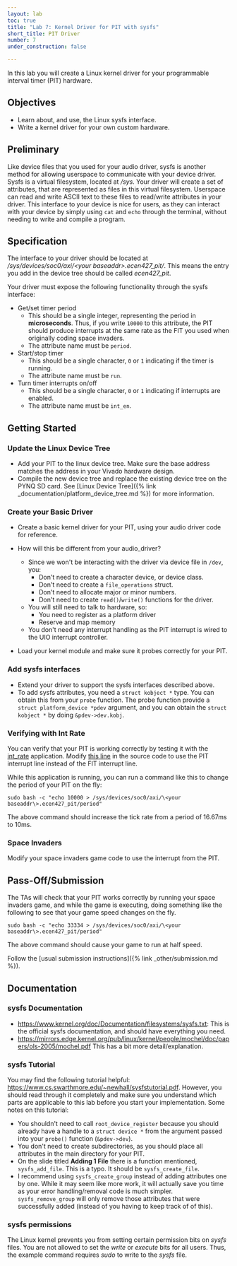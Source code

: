 ```yaml
---
layout: lab
toc: true
title: "Lab 7: Kernel Driver for PIT with sysfs"
short_title: PIT Driver
number: 7
under_construction: false

---
```


In this lab you will create a Linux kernel driver for your programmable interval timer (PIT) hardware. 

## Objectives
 * Learn about, and use, the Linux sysfs interface.
 * Write a kernel driver for your own custom hardware.

## Preliminary
Like device files that you used for your audio driver, sysfs is another method for allowing userspace to communicate with your device driver.  Sysfs is a virtual filesystem, located at */sys*.  Your driver will create a set of attributes, that are represented as files in this virtual filesystem.  Userspace can read and write ASCII text to these files to read/write attributes in your driver.   This interface to your device is nice for users, as they can interact with your device by simply using `cat` and `echo` through the terminal, without needing to write and compile a program.

## Specification 

The interface to your driver should be located at */sys/devices/soc0/axi/\<your baseaddr\>.ecen427_pit/*. This means the entry you add in the device tree should be called *ecen427_pit*.

Your driver must expose the following functionality through the sysfs interface:
  * Get/set timer period
    * This should be a single integer, representing the period in **microseconds**.  Thus, if you write `10000` to this attribute, the PIT should produce interrupts at the same rate as the FIT you used when originally coding space invaders.
    * The attribute name must be `period`.
  * Start/stop timer
    * This should be a single character, `0` or `1` indicating if the timer is running.
    * The attribute name must be `run`.
  * Turn timer interrupts on/off
    * This should be a single character, `0` or `1` indicating if interrupts are enabled.
    * The attribute name must be `int_en`.

## Getting Started

### Update the Linux Device Tree 

  * Add your PIT to the linux device tree.  Make sure the base address matches the address in your Vivado hardware design.
  * Compile the new device tree and replace the existing device tree on the PYNQ SD card. See [Linux Device Tree]({% link _documentation/platform_device_tree.md %}) for more information.


### Create your Basic Driver 
  * Create a basic kernel driver for your PIT, using your audio driver code for reference.
  * How will this be different from your audio_driver?
    * Since we won't be interacting with the driver via device file in `/dev`, you:
      * Don't need to create a character device, or device class.
      * Don't need to create a `file_operations` struct.
      * Don't need to allocate major or minor numbers.
      * Don't need to create `read()`/`write()` functions for the driver.
    * You will still need to talk to hardware, so:
      * You need to register as a platform driver
      * Reserve and map memory
    * You don't need any interrupt handling as the PIT interrupt is wired to the UIO interrupt controller.

  * Load your kernel module and make sure it probes correctly for your PIT.


### Add sysfs interfaces
  * Extend your driver to support the sysfs interfaces described above.
  * To add sysfs attributes, you need a `struct kobject *` type.  You can obtain this from your `probe` function.  The probe function provide a `struct platform_device *pdev` argument, and you can obtain the `struct kobject *` by doing `&pdev->dev.kobj`.

### Verifying with Int Rate
You can verify that your PIT is working correctly by testing it with the [int_rate](https://github.com/byu-cpe/ecen427_student/tree/main/userspace/apps/int_rate) application.  Modify [this line](https://github.com/byu-cpe/ecen427_student/blob/main/userspace/apps/int_rate/int_rate.cpp#L12) in the source code to use the PIT interrupt line instead of the FIT interrupt line.  

While this application is running, you can run a command like this to change the period of your PIT on the fly:
```
sudo bash -c "echo 10000 > /sys/devices/soc0/axi/\<your baseaddr\>.ecen427_pit/period"
```

The above command should increase the tick rate from a period of 16.67ms to 10ms.  

### Space Invaders 
Modify your space invaders game code to use the interrupt from the PIT.
  

## Pass-Off/Submission
The TAs will check that your PIT works correctly by running your space invaders game, and while the game is executing, doing something like the following to see that your game speed changes on the fly.

```
sudo bash -c "echo 33334 > /sys/devices/soc0/axi/\<your baseaddr\>.ecen427_pit/period"
```

The above command should cause your game to run at half speed.  


Follow the [usual submission instructions]({% link _other/submission.md %}).


## Documentation 

### sysfs Documentation
  * <https://www.kernel.org/doc/Documentation/filesystems/sysfs.txt>:  This is the official sysfs documentation, and should have everything you need.
  * <https://mirrors.edge.kernel.org/pub/linux/kernel/people/mochel/doc/papers/ols-2005/mochel.pdf>  This has a bit more detail/explanation.

###  sysfs Tutorial 
You may find the following tutorial helpful: <https://www.cs.swarthmore.edu/~newhall/sysfstutorial.pdf>. However, you should read through it completely and make sure you understand which parts are applicable to this lab before you start your implementation.  Some notes on this tutorial:
  * You shouldn't need to call `root_device_register` because you should already have a handle to a `struct device *` from the argument passed into your `probe()` function (`&pdev->dev`).
  * You don't need to create subdirectories, as you should place all attributes in the main directory for your PIT.
  * On the slide titled **Adding 1 File** there is a function mentioned, `sysfs_add_file`.  This is a typo.  It should be `sysfs_create_file`.
  * I recommend using `sysfs_create_group` instead of adding attributes one by one.  While it may seem like more work, it will actually save you time as your error handling/removal code is much simpler. `sysfs_remove_group` will only remove those attributes that were successfully added (instead of you having to keep track of of this).


### sysfs permissions 

The Linux kernel prevents you from setting certain permission bits on *sysfs* files.  You are not allowed to set the *write* or *execute* bits for all users.  Thus, the example command requires *sudo* to write to the *sysfs* file.
